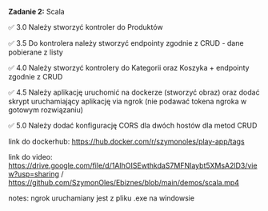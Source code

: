 **Zadanie 2:** Scala

:white_check_mark: 3.0 Należy stworzyć kontroler do Produktów

:white_check_mark: 3.5 Do kontrolera należy stworzyć endpointy zgodnie z CRUD - dane pobierane z listy

:white_check_mark: 4.0 Należy stworzyć kontrolery do Kategorii oraz Koszyka + endpointy zgodnie z CRUD

:white_check_mark: 4.5 Należy aplikację uruchomić na dockerze (stworzyć obraz) oraz dodać skrypt uruchamiający aplikację via ngrok (nie podawać tokena ngroka w gotowym rozwiązaniu)

:white_check_mark: 5.0 Należy dodać konfigurację CORS dla dwóch hostów dla metod CRUD

link do dockerhub: https://hub.docker.com/r/szymonoles/play-app/tags

link do video: https://drive.google.com/file/d/1AIhOISEwthkdaS7MFNIaybt5XMsA2lD3/view?usp=sharing / https://github.com/SzymonOles/Ebiznes/blob/main/demos/scala.mp4

notes: ngrok uruchamiany jest z pliku .exe na windowsie